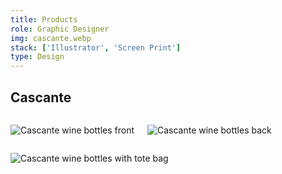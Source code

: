 ```yaml
---
title: Products
role: Graphic Designer
img: cascante.webp
stack: ['Illustrator', 'Screen Print']
type: Design
---
```


## Cascante

<!-- Row -->

<div class="columns">

<div>

![Cascante wine bottles front](https://storage.googleapis.com/michaelm.appspot.com/college-designs/cascante-front.webp)

</div>

<div>

![Cascante wine bottles back](https://storage.googleapis.com/michaelm.appspot.com/college-designs/cascante-back.webp)

</div>

</div>

<!-- Row -->

![Cascante wine bottles with tote bag](https://storage.googleapis.com/michaelm.appspot.com/college-designs/cascante-tote.webp)
